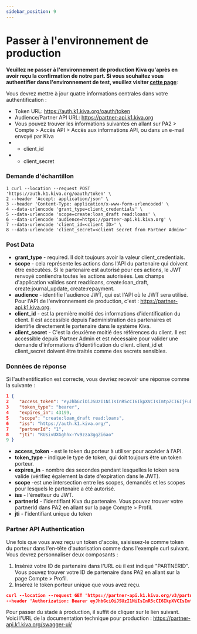 ```yaml
---
sidebar_position: 9
---
```


# Passer à l'environnement de production
__Veuillez ne passer à l'environnement de production Kiva qu'après en avoir reçu la confirmation de notre part. Si vous souhaitez vous authentifier dans l'environnement de test, veuillez visiter [cette page](https://kivapartnerhelpcenter.zendesk.com/hc/fr/articles/360051231131-Authentification-API-flux-d-informations-d-identification-du-client-)__:

Vous devrez mettre à jour quatre informations centrales dans votre authentification :
* Token URL: https://auth.k1.kiva.org/oauth/token
* Audience/Partner API URL: https://partner-api.k1.kiva.org
* Vous pouvez trouver les informations suivantes en allant sur PA2 > Compte > Accès API > Accès aux informations API, ou dans un e-mail envoyé par Kiva
* * client_id
* * client_secret

  
### Demande d'échantillon
```
1 curl --location --request POST 'https://auth.k1.kiva.org/oauth/token' \
2 --header 'Accept: application/json' \
3 --header 'Content-Type: application/x-www-form-urlencoded' \
4 --data-urlencode 'grant_type=client_credentials' \
5 --data-urlencode 'scope=create:loan_draft read:loans' \
6 --data-urlencode 'audience=https://partner-api.k1.kiva.org' \
7 --data-urlencode 'client_id=<client ID>' \
8 --data-urlencode 'client_secret=<client secret from Partner Admin>'
```
### Post Data
* **grant_type** - required. Il doit toujours avoir la valeur client_credentials.
* **scope** - cela représente les actions dans l'API du partenaire qui doivent être exécutées. Si le partenaire est autorisé pour ces actions, le JWT renvoyé contiendra toutes les actions autorisées. Les champs d'application valides sont read:loans, create:loan_draft, create:journal_update, create:repayment.
* **audience** - identifie l'audience JWT, qui est l'API où le JWT sera utilisé. Pour l'API de l'environnement de production, c'est :  https://partner-api.k1.kiva.org.
* **client_id** - est la première moitié des informations d'identification du client. Il est accessible depuis l'administration des partenaires et identifie directement le partenaire dans le système Kiva.
* **client_secret** -  C'est la deuxième moitié des références du client. Il est accessible depuis Partner Admin et est nécessaire pour valider une demande d'informations d'identification du client. client_id et client_secret doivent être traités comme des secrets sensibles.


### Données de réponse
Si l'authentification est correcte, vous devriez recevoir une réponse comme la suivante :

```json
1 {
2    "access_token": "eyJhbGciOiJSUzI1NiIsInR5cCI6IkpXVCIsImtpZCI6IjFublhjRFRHIn0.eyJhdWQiOlsiaHR0cHM6Ly9wYXJ0bmVyLWFwaS5rMS5raXZhLm9yZyJdLCJzY29wZSI6WyJjcmVhdGU6bG9hbl9kcmFmdCIsInJlYWQ6bG9hbnMiXSwiaXNzIjoiaHR0cHM6Ly9hdXRoLmsxLmtpdmEub3JnLyIsInBhcnRuZXJJZCI6IjEiLCJleHAiOjE2MDIxNTY2MTgsImp0aSI6IlJVc2l2VVhHZ2hoeC1Zdjl6emEzZ2daaTZhbyIsImNsaWVudF9pZCI6IlFEMmxPRzZMbTN2RWQ5QTZEdVh3eFJWOE1OMEp6cDVreSJ9.U_tCMX5ra7Q0NFwr1FKlgqCBEmlprY-PuWRv6bNzEREtJABh0hBr-zEKXQEhHYTpHjjNquOHK7Q8hnQ30IVVhE6jXUO8_OgRfmczlQ8sDkRzmx5PTc99my0bs6zn8owRfEEwBGJcvNt_oT8iRASnlij99d7dozTFguBnT7_hauXoq2C4DFmRx3rjfnCbI9G7Ue_4Gh3jnF7VYI9HefLvYHBCS0SP3a-QqNuR5w1itRevj8KOIhC5lKuJn22cRXW9PQL3G9XGyK0h8sFZj7blhLETMLFAHbrWFUGzawEBAeLQbQhvvu78dp0RzgY0OvS2XXzTgxpg0TcgsrWuDdjFAA",
3    "token_type": "bearer",
4    "expires_in": 43199,
5    "scope": "create:loan_draft read:loans",
6    "iss": "https://auth.k1.kiva.org/",
7    "partnerId": "1",
8    "jti": "RUsivUXGghhx-Yv9zza3ggZi6ao"
9 }
```
* **access_token** - est le token du porteur à utiliser pour accéder à l'API.
* **token_type** - indique le type de token, qui doit toujours être un token porteur.
* **expires_in** - nombre des secondes pendant lesquelles le token sera valide (vérifiez également la date d'expiration dans le JWT).
* **scope** -est une intersection entre les scopes, demandés et les scopes pour lesquels le partenaire a été autorisé.
* **iss** - l'émetteur du JWT.
* **partnerId** - l'identifiant Kiva du partenaire. Vous pouvez trouver votre partnerId dans PA2 en allant sur la page Compte > Profil.
* **jti** - l'identifiant unique du token


### Partner API Authentication
Une fois que vous avez reçu un token d'accès, saisissez-le comme token du porteur dans l'en-tête d'autorisation comme dans l'exemple curl suivant. Vous devrez personnaliser deux composants :
1. Insérez votre ID de partenaire dans l'URL où il est indiqué "PARTNERID". Vous pouvez trouver votre ID de partenaire dans PA2 en allant sur la page Compte > Profil.
2. Insérez le token porteur unique que vous avez reçu.


```json
curl --location --request GET 'https://partner-api.k1.kiva.org/v3/partner/PARTNERID/loans' \
--header 'Authorization: Bearer eyJhbGciOiJSUzI1NiIsInR5cCI6IkpXVCIsImtpZCI6IjFublhjRFRHIn0.eyJhdWQiOlsiaHR0cHM6Ly9wYXJ0bmVyLWFwaS5rMS5raXZhLm9yZyJdLCJzY29wZSI6WyJjcmVhdGU6bG9hbl9kcmFmdCIsInJlYWQ6bG9hbnMiXSwiaXNzIjoiaHR0cHM6Ly9hdXRoLmsxLmtpdmEub3JnLyIsInBhcnRuZXJJZCI6IjEiLCJleHAiOjE2MDIyMjA0MTYsImp0aSI6IlpldUt0WTZXQU5VU2lWai1EZTVtZE5nRnFGSSIsImNsaWVudF9pZCI6IlFEMmxPRzZMbTN2RWQ5QTZEdVh3eFJWOE1OMEp6cDVreSJ9.mdOHScBFzkKribTjFCfUG_BrzrDELFgznvp7OPwDvE_-dOZ-qbSR0IoItgw9Nzsgv13pY0MOM8euEzHThvaxi8gtr1WV0MY4TCE3ffgApaUo_-uC5cXu1NoMPjToE53kHthRmv4cWOu_ycFYMvPV606U24Jsgs1txNrobu_ZlUsaFpyPN-9Pr1wq8N0VQWOS9qt_lkKB0aJhbMHsNOHysTXTclkGh2jbXKj10H5LnXBQsh-UpLSKCw3UoMlepR4tjRxyXnSYLgZ80jTPSsOU1oKkAYdLRSbUHEM4g30FfZ8__kUI7LNtlmuVWYNV3ZVn0yxLO1wSu4n31TsIZUX_Ag
```


Pour passer du stade à production, il suffit de cliquer sur le lien suivant. Voici l'URL de la documentation technique pour production : https://partner-api.k1.kiva.org/swagger-ui/